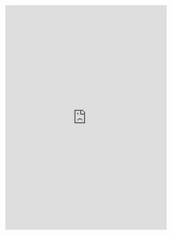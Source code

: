 <iframe width="100%" height="700" frameborder="0" src="https://observablehq.com/embed/3abd184334d7152d@1579?cell=*"></iframe>
